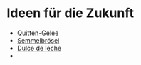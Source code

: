 # Ideen für die Zukunft

-   [Quitten-Gelee](https://streusel.ch/quittengelee-ohne-gelierzucker/)
-   [Semmelbrösel](https://streusel.ch/paniermehl-semmelbroesel/)
-   [Dulce de leche](https://streusel.ch/dulce-de-leche/)
-
